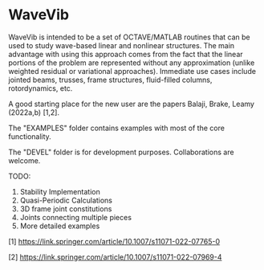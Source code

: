 # WaveVib

WaveVib is intended to be a set of OCTAVE/MATLAB routines that can be used to study wave-based linear and nonlinear structures. 
The main advantage with using this approach comes from the fact that the linear portions of the problem are represented without 
any approximation (unlike weighted residual or variational approaches). Immediate use cases include jointed beams, trusses, 
frame structures, fluid-filled columns, rotordynamics, etc.

A good starting place for the new user are the papers Balaji, Brake, Leamy (2022a,b) [1,2].

The "EXAMPLES" folder contains examples with most of the core functionality.

The "DEVEL" folder is for development purposes. Collaborations are welcome.

TODO: 
1. Stability Implementation
2. Quasi-Periodic Calculations
3. 3D frame joint constitutions
4. Joints connecting multiple pieces
5. More detailed examples

[1] https://link.springer.com/article/10.1007/s11071-022-07765-0

[2] https://link.springer.com/article/10.1007/s11071-022-07969-4
